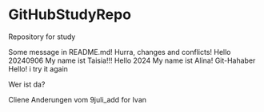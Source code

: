 # GitHubStudyRepo

Repository for study

Some message in README.md!
Hurra, changes and conflicts!
Hello 20240906 My name ist Taisia!!!
Hello 2024 My name ist Alina!
Git-Hahaber
Hello!
i try it again

Wer ist da?

Cliene Anderungen
vom 9juli_add for Ivan
